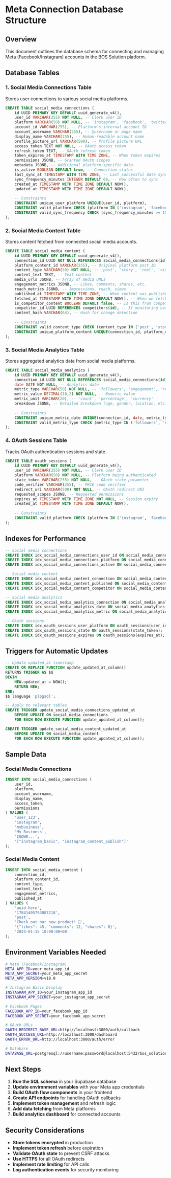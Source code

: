 # Meta Connection Database Structure

## Overview
This document outlines the database schema for connecting and managing Meta (Facebook/Instagram) accounts in the BOS Solution platform.

## Database Tables

### 1. Social Media Connections Table
Stores user connections to various social media platforms.

```sql
CREATE TABLE social_media_connections (
    id UUID PRIMARY KEY DEFAULT uuid_generate_v4(),
    user_id VARCHAR(255) NOT NULL, -- Clerk user ID
    platform VARCHAR(50) NOT NULL, -- 'instagram', 'facebook', 'twitter', 'linkedin', 'youtube'
    account_id VARCHAR(255), -- Platform's internal account ID
    account_username VARCHAR(255), -- @username or page name
    display_name VARCHAR(255), -- Human-readable account name
    profile_picture_url VARCHAR(500), -- Profile picture URL
    access_token TEXT NOT NULL, -- OAuth access token
    refresh_token TEXT, -- OAuth refresh token
    token_expires_at TIMESTAMP WITH TIME ZONE, -- When token expires
    permissions JSONB, -- Granted OAuth scopes
    metadata JSONB, -- Additional platform-specific data
    is_active BOOLEAN DEFAULT true, -- Connection status
    last_sync_at TIMESTAMP WITH TIME ZONE, -- Last successful data sync
    sync_frequency_minutes INTEGER DEFAULT 60, -- How often to sync
    created_at TIMESTAMP WITH TIME ZONE DEFAULT NOW(),
    updated_at TIMESTAMP WITH TIME ZONE DEFAULT NOW(),
    
    -- Constraints
    CONSTRAINT unique_user_platform UNIQUE(user_id, platform),
    CONSTRAINT valid_platform CHECK (platform IN ('instagram', 'facebook', 'twitter', 'linkedin', 'youtube')),
    CONSTRAINT valid_sync_frequency CHECK (sync_frequency_minutes >= 15)
);
```

### 2. Social Media Content Table
Stores content fetched from connected social media accounts.

```sql
CREATE TABLE social_media_content (
    id UUID PRIMARY KEY DEFAULT uuid_generate_v4(),
    connection_id UUID NOT NULL REFERENCES social_media_connections(id) ON DELETE CASCADE,
    platform_content_id VARCHAR(255), -- Original platform post ID
    content_type VARCHAR(50) NOT NULL, -- 'post', 'story', 'reel', 'video', 'ad'
    content_text TEXT, -- Text content
    media_urls JSONB, -- Array of media URLs
    engagement_metrics JSONB, -- Likes, comments, shares, etc.
    reach_metrics JSONB, -- Impressions, reach, views
    published_at TIMESTAMP WITH TIME ZONE, -- When content was published
    fetched_at TIMESTAMP WITH TIME ZONE DEFAULT NOW(), -- When we fetched it
    is_competitor_content BOOLEAN DEFAULT false, -- Is this from competitor monitoring?
    competitor_id UUID REFERENCES competitors(id), -- If monitoring competitor
    content_hash VARCHAR(64), -- Hash for change detection
    
    -- Constraints
    CONSTRAINT valid_content_type CHECK (content_type IN ('post', 'story', 'reel', 'video', 'ad')),
    CONSTRAINT unique_platform_content UNIQUE(connection_id, platform_content_id)
);
```

### 3. Social Media Analytics Table
Stores aggregated analytics data from social media platforms.

```sql
CREATE TABLE social_media_analytics (
    id UUID PRIMARY KEY DEFAULT uuid_generate_v4(),
    connection_id UUID NOT NULL REFERENCES social_media_connections(id) ON DELETE CASCADE,
    date DATE NOT NULL, -- Analytics date
    metric_type VARCHAR(50) NOT NULL, -- 'followers', 'engagement', 'reach', 'impressions'
    metric_value DECIMAL(10,2) NOT NULL, -- Numeric value
    metric_unit VARCHAR(20), -- 'count', 'percentage', 'currency'
    breakdown JSONB, -- Detailed breakdown (age, gender, location, etc.)
    
    -- Constraints
    CONSTRAINT unique_metric_date UNIQUE(connection_id, date, metric_type),
    CONSTRAINT valid_metric_type CHECK (metric_type IN ('followers', 'engagement', 'reach', 'impressions', 'clicks', 'conversions'))
);
```

### 4. OAuth Sessions Table
Tracks OAuth authentication sessions and state.

```sql
CREATE TABLE oauth_sessions (
    id UUID PRIMARY KEY DEFAULT uuid_generate_v4(),
    user_id VARCHAR(255) NOT NULL, -- Clerk user ID
    platform VARCHAR(50) NOT NULL, -- Platform being authenticated
    state_token VARCHAR(255) NOT NULL, -- OAuth state parameter
    code_verifier VARCHAR(255), -- PKCE code verifier
    redirect_uri VARCHAR(500) NOT NULL, -- OAuth redirect URI
    requested_scopes JSONB, -- Requested permissions
    expires_at TIMESTAMP WITH TIME ZONE NOT NULL, -- Session expiry
    created_at TIMESTAMP WITH TIME ZONE DEFAULT NOW(),
    
    -- Constraints
    CONSTRAINT valid_platform CHECK (platform IN ('instagram', 'facebook', 'twitter', 'linkedin', 'youtube'))
);
```

## Indexes for Performance

```sql
-- Social media connections
CREATE INDEX idx_social_media_connections_user_id ON social_media_connections(user_id);
CREATE INDEX idx_social_media_connections_platform ON social_media_connections(platform);
CREATE INDEX idx_social_media_connections_active ON social_media_connections(is_active);

-- Social media content
CREATE INDEX idx_social_media_content_connection ON social_media_content(connection_id);
CREATE INDEX idx_social_media_content_published ON social_media_content(published_at);
CREATE INDEX idx_social_media_content_competitor ON social_media_content(competitor_id);

-- Social media analytics
CREATE INDEX idx_social_media_analytics_connection ON social_media_analytics(connection_id);
CREATE INDEX idx_social_media_analytics_date ON social_media_analytics(date);
CREATE INDEX idx_social_media_analytics_metric ON social_media_analytics(metric_type);

-- OAuth sessions
CREATE INDEX idx_oauth_sessions_user_platform ON oauth_sessions(user_id, platform);
CREATE INDEX idx_oauth_sessions_state ON oauth_sessions(state_token);
CREATE INDEX idx_oauth_sessions_expires ON oauth_sessions(expires_at);
```

## Triggers for Automatic Updates

```sql
-- Update updated_at timestamp
CREATE OR REPLACE FUNCTION update_updated_at_column()
RETURNS TRIGGER AS $$
BEGIN
    NEW.updated_at = NOW();
    RETURN NEW;
END;
$$ language 'plpgsql';

-- Apply to relevant tables
CREATE TRIGGER update_social_media_connections_updated_at 
    BEFORE UPDATE ON social_media_connections 
    FOR EACH ROW EXECUTE FUNCTION update_updated_at_column();

CREATE TRIGGER update_social_media_content_updated_at 
    BEFORE UPDATE ON social_media_content 
    FOR EACH ROW EXECUTE FUNCTION update_updated_at_column();
```

## Sample Data

### Social Media Connections
```sql
INSERT INTO social_media_connections (
    user_id, 
    platform, 
    account_username, 
    display_name, 
    access_token, 
    permissions
) VALUES (
    'user_123',
    'instagram',
    'mybusiness',
    'My Business',
    'IGQWR...',
    '["instagram_basic", "instagram_content_publish"]'
);
```

### Social Media Content
```sql
INSERT INTO social_media_content (
    connection_id,
    platform_content_id,
    content_type,
    content_text,
    engagement_metrics,
    published_at
) VALUES (
    'uuid-here',
    '17841405793087218',
    'post',
    'Check out our new product! 🚀',
    '{"likes": 45, "comments": 12, "shares": 8}',
    '2024-01-15 10:00:00+00'
);
```

## Environment Variables Needed

```bash
# Meta (Facebook/Instagram)
META_APP_ID=your_meta_app_id
META_APP_SECRET=your_meta_app_secret
META_APP_VERSION=v18.0

# Instagram Basic Display
INSTAGRAM_APP_ID=your_instagram_app_id
INSTAGRAM_APP_SECRET=your_instagram_app_secret

# Facebook Pages
FACEBOOK_APP_ID=your_facebook_app_id
FACEBOOK_APP_SECRET=your_facebook_app_secret

# OAuth URLs
OAUTH_REDIRECT_BASE_URL=http://localhost:3000/auth/callback
OAUTH_SUCCESS_URL=http://localhost:3000/dashboard
OAUTH_ERROR_URL=http://localhost:3000/auth/error

# Database
DATABASE_URL=postgresql://username:password@localhost:5432/bos_solution
```

## Next Steps

1. **Run the SQL schema** in your Supabase database
2. **Update environment variables** with your Meta app credentials
3. **Build OAuth flow components** in your frontend
4. **Create API endpoints** for handling OAuth callbacks
5. **Implement token management** and refresh logic
6. **Add data fetching** from Meta platforms
7. **Build analytics dashboard** for connected accounts

## Security Considerations

- **Store tokens encrypted** in production
- **Implement token refresh** before expiration
- **Validate OAuth state** to prevent CSRF attacks
- **Use HTTPS** for all OAuth redirects
- **Implement rate limiting** for API calls
- **Log authentication events** for security monitoring

